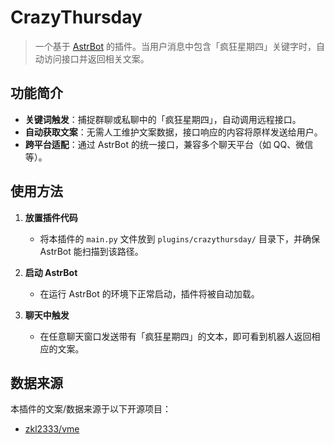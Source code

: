 # CrazyThursday

> 一个基于 [AstrBot](https://github.com/astrxbot/astr-bot) 的插件。当用户消息中包含「疯狂星期四」关键字时，自动访问接口并返回相关文案。

## 功能简介

- **关键词触发**：捕捉群聊或私聊中的「疯狂星期四」，自动调用远程接口。
- **自动获取文案**：无需人工维护文案数据，接口响应的内容将原样发送给用户。
- **跨平台适配**：通过 AstrBot 的统一接口，兼容多个聊天平台（如 QQ、微信等）。

## 使用方法

1. **放置插件代码**  
   - 将本插件的 `main.py` 文件放到 `plugins/crazythursday/` 目录下，并确保 AstrBot 能扫描到该路径。

2. **启动 AstrBot**  
   - 在运行 AstrBot 的环境下正常启动，插件将被自动加载。

3. **聊天中触发**  
   - 在任意聊天窗口发送带有「疯狂星期四」的文本，即可看到机器人返回相应的文案。

## 数据来源

本插件的文案/数据来源于以下开源项目：  
- [zkl2333/vme](https://github.com/zkl2333/vme)